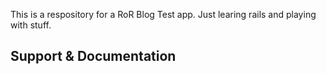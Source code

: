 This is a respository for a RoR Blog Test app. Just learing rails and playing with stuff. 


## Support & Documentation


